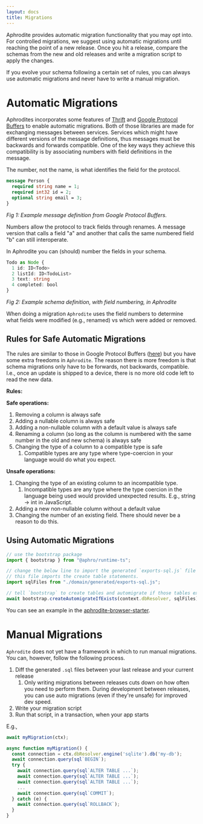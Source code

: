 ```yaml
---
layout: docs
title: Migrations
---
```


Aphrodite provides automatic migration functionality that you may opt into. For controlled migrations, we suggest using automatic migrations until reaching the point of a new release. Once you hit a release, compare the schemas from the new and old releases and write a migration script to apply the changes.

If you evolve your schema following a certain set of rules, you can always use automatic migrations and never have to write a manual migration.

# Automatic Migrations

Aphrodites incorporates some features of [Thrift](https://thrift.apache.org/) and [Google Protocol Buffers](https://developers.google.com/protocol-buffers) to enable automatic migrations. Both of those libraries are made for exchanging messages between services. Services which might have different versions of the message definitions, thus messages must be backwards and forwards compatible. One of the key ways they achieve this compatibility is by associating numbers with field definitions in the message.

The number, not the name, is what identifies the field for the protocol.

```protobuf
message Person {
  required string name = 1;
  required int32 id = 2;
  optional string email = 3;
}
```
*Fig 1: Example message definition from Google Protocol Buffers.*

Numbers allow the protocol to track fields through renames. A message version that calls a field "a" and another that calls the same numbered field "b" can still interoperate.

In Aphrodite you can (should) number the fields in your schema.

```typescript
Todo as Node {
  1 id: ID<Todo>
  2 listId: ID<TodoList>
  3 text: string
  4 completed: bool
}
```
*Fig 2: Example schema definition, with field numbering, in Aphrodite*

When doing a migration `Aphrodite` uses the field numbers to determine what fields were modified (e.g., renamed) vs which were added or removed.

## Rules for Safe Automatic Migrations

The rules are similar to those in Google Protocol Buffers ([here](https://developers.google.com/protocol-buffers/docs/proto3#updating)) but you have some extra freedoms in `Aphrodite`. The reason there is more freedom is that schema migrations only have to be forwards, not backwards, compatible. I.e., once an update is shipped to a device, there is no more old code left to read the new data.

**Rules:**

**Safe operations:**
1. Removing a column is always safe
2. Adding a nullable column is always safe
3. Adding a non-nullable column with a default value is always safe
4. Renaming a column (so long as the column is numbered with the same number in the old and new schema) is always safe
5. Changing the type of a column to a compatible type is safe
   1. Compatible types are any type where type-coercion in your language would do what you expect.


**Unsafe operations:**
1. Changing the type of an existing column to an incompatible type.
   1. Incompatible types are any type where the type coercion in the language being used would provided unexpected results. E.g., string -> int in JavaScript.
2. Adding a new non-nullable column without a default value
3. Changing the number of an existing field. There should never be a reason to do this.

## Using Automatic Migrations

```typescript
// use the bootstrap package
import { bootstrap } from "@aphro/runtime-ts";

// change the below line to import the generated `exports-sql.js` file
// this file imports the create table statements.
import sqlFiles from "./domain/generated/exports-sql.js";

// tell `bootstrap` to create tables and automigrate if those tables exist
await bootstrap.createAutomigrateIfExists(context.dbResolver, sqlFiles);
```

You can see an example in the [aphrodite-browser-starter](https://github.com/tantaman/aphrodite-browser-starter/blob/main/src/index.tsx#L21).

# Manual Migrations

`Aphrodite` does not yet have a framework in which to run manual migrations. You can, however, follow the following process.

1. Diff the generated `.sql` files between your last release and your current release
   1. Only writing migrations between releases cuts down on how often you need to perform them. During development between releases, you can use auto migrations (even if they're unsafe) for improved dev speed.
2. Write your migration script
3. Run that script, in a transaction, when your app starts

E.g.,

```typescript
await myMigration(ctx);

async function myMigration() {
  const connection = ctx.dbResolver.engine('sqlite').db('my-db');
  await connection.query(sql`BEGIN`);
  try {
    await connection.query(sql`ALTER TABLE ...`);
    await connection.query(sql`ALTER TABLE ...`);
    await connection.query(sql`ALTER TABLE ...`);
    ...
    await connection.query(sql`COMMIT`);
  } catch (e) {
    await connection.query(sql`ROLLBACK`);
  }
}
```
